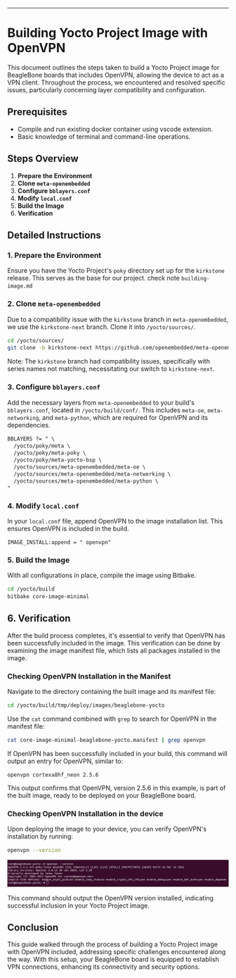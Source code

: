 
---

# Building Yocto Project Image with OpenVPN

This document outlines the steps taken to build a Yocto Project image for BeagleBone boards that includes OpenVPN, allowing the device to act as a VPN client. Throughout the process, we encountered and resolved specific issues, particularly concerning layer compatibility and configuration.

## Prerequisites

- Compile and run existing docker container using vscode extension.
- Basic knowledge of terminal and command-line operations.

## Steps Overview

1. **Prepare the Environment**
2. **Clone `meta-openembedded`**
3. **Configure `bblayers.conf`**
4. **Modify `local.conf`**
5. **Build the Image**
6. **Verification**

## Detailed Instructions

### 1. Prepare the Environment

Ensure you have the Yocto Project's `poky` directory set up for the `kirkstone` release. This serves as the base for our project.
check note `building-image.md`

### 2. Clone `meta-openembedded`

Due to a compatibility issue with the `kirkstone` branch in `meta-openembedded`, we use the `kirkstone-next` branch. Clone it into `/yocto/sources/`.

```bash
cd /yocto/sources/
git clone -b kirkstone-next https://github.com/openembedded/meta-openembedded.git
```

Note: The `kirkstone` branch had compatibility issues, specifically with series names not matching, necessitating our switch to `kirkstone-next`.

### 3. Configure `bblayers.conf`

Add the necessary layers from `meta-openembedded` to your build's `bblayers.conf`, located in `/yocto/build/conf/`. This includes `meta-oe`, `meta-networking`, and `meta-python`, which are required for OpenVPN and its dependencies.

```plaintext
BBLAYERS ?= " \
  /yocto/poky/meta \
  /yocto/poky/meta-poky \
  /yocto/poky/meta-yocto-bsp \
  /yocto/sources/meta-openembedded/meta-oe \
  /yocto/sources/meta-openembedded/meta-networking \
  /yocto/sources/meta-openembedded/meta-python \
"
```

### 4. Modify `local.conf`

In your `local.conf` file, append OpenVPN to the image installation list. This ensures OpenVPN is included in the build.

```plaintext
IMAGE_INSTALL:append = " openvpn"
```

### 5. Build the Image

With all configurations in place, compile the image using Bitbake.

```bash
cd /yocto/build
bitbake core-image-minimal
```

## 6. Verification

After the build process completes, it's essential to verify that OpenVPN has been successfully included in the image. This verification can be done by examining the image manifest file, which lists all packages installed in the image.

### Checking OpenVPN Installation in the Manifest

Navigate to the directory containing the built image and its manifest file:

```bash
cd /yocto/build/tmp/deploy/images/beaglebone-yocto
```

Use the `cat` command combined with `grep` to search for OpenVPN in the manifest file:

```bash
cat core-image-minimal-beaglebone-yocto.manifest | grep openvpn
```

If OpenVPN has been successfully included in your build, this command will output an entry for OpenVPN, similar to:

```
openvpn cortexa8hf_neon 2.5.6
```

This output confirms that OpenVPN, version 2.5.6 in this example, is part of the built image, ready to be deployed on your BeagleBone board.


### Checking OpenVPN Installation in the device

Upon deploying the image to your device, you can verify OpenVPN's installation by running:

```bash
openvpn --version
```
![alt text](img/openvpn-version.png)

This command should output the OpenVPN version installed, indicating successful inclusion in your Yocto Project image.

## Conclusion

This guide walked through the process of building a Yocto Project image with OpenVPN included, addressing specific challenges encountered along the way. With this setup, your BeagleBone board is equipped to establish VPN connections, enhancing its connectivity and security options.


